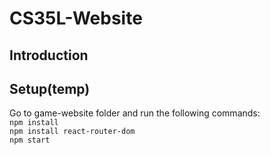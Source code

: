 # CS35L-Website
## Introduction
## Setup(temp)
Go to game-website folder and run the following commands:\
`npm install`\
`npm install react-router-dom`\
`npm start`